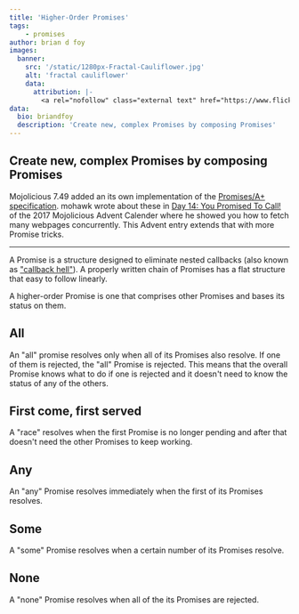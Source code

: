 ```yaml
---
title: 'Higher-Order Promises'
tags:
    - promises
author: brian d foy
images:
  banner:
    src: '/static/1280px-Fractal-Cauliflower.jpg'
    alt: 'fractal cauliflower'
    data:
      attribution: |-
        <a rel="nofollow" class="external text" href="https://www.flickr.com/photos/joeshlabotnik/3059554662/">Image</a> by <a href="https://www.flickr.com/photos/joeshlabotnik/">Joe Shlabotnik</a> <a href="https://creativecommons.org/licenses/by-sa/2.0" title="Creative Commons Attribution-Share Alike 2.0">CC BY-SA 2.0</a>
data:
  bio: briandfoy
  description: 'Create new, complex Promises by composing Promises'
---
```


## Create new, complex Promises by composing Promises

Mojolicious 7.49 added an its own implementation of the [Promises/A+ specification](https://promisesaplus.com). mohawk wrote about these in [Day 14: You Promised To Call!](https://mojolicious.io/blog/2017/12/14/day-14-you-promised-to-call/) of the 2017 Mojolicious Advent Calender where he showed you how to fetch many webpages concurrently. This Advent entry extends that with  more Promise tricks.

---

A Promise is a structure designed to eliminate nested callbacks (also known as ["callback hell"](http://callbackhell.com)). A properly written chain of Promises has a flat structure that easy to follow linearly.

A higher-order Promise is one that comprises other Promises and bases its status on them.

## All

An "all" promise resolves only when all of its Promises also resolve. If one of them is rejected, the "all" Promise is rejected. This means that the overall Promise knows what to do if one is rejected and it doesn't need to know the status of any of the others.

## First come, first served

A "race" resolves when the first Promise is no longer pending and after that doesn't need the other Promises to keep working.

## Any

An "any" Promise resolves immediately when the first of its Promises resolves.

## Some

A "some" Promise resolves when a certain number of its Promises resolve.

## None

A "none" Promise resolves when all of the its Promises are rejected.

